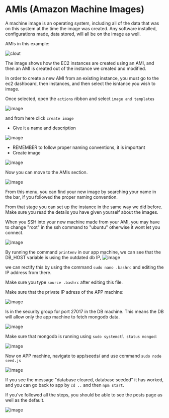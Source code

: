 # AMIs (Amazon Machine Images)

A machine image is an operating system, including all of the data that was on this system at the time the image was created. Any software installed, configurations made, data stored, will all be on the image as well.

AMIs in this example:

![clout](https://user-images.githubusercontent.com/110176257/185962075-0038436d-bb9e-42e0-be79-40df24823442.png)

The image shows how the EC2 instances are created using an AMI, and then an AMI is created out of the instance we created and modified.

In order to create a new AMI from an existing instance, you must go to the ec2 dashboard, then instances, and then select the isntance you wish to image.

Once selected, open the `actions` ribbon and select `image and templates`

![image](https://user-images.githubusercontent.com/110176257/185963825-a2c5d770-7e2c-4896-adb2-e6ae1e3d59cd.png)

and from here click `create image`

- Give it a name and description

![image](https://user-images.githubusercontent.com/110176257/185964249-41a46555-5891-40b3-875e-2c8d36fa4fd7.png)

- REMEMBER to follow proper naming conventions, it is important 
- Create image

![image](https://user-images.githubusercontent.com/110176257/185964367-f578927c-dabf-4634-b0ff-ad83e43ccf2c.png)


Now you can move to the AMIs section.

![image](https://user-images.githubusercontent.com/110176257/186107150-8e82579e-7d4f-4554-a1ea-dda8354080dd.png)

From this menu, you can find your new image by searching your name in the bar, if you followed the proper naming convention.

From that stage you can set up the instance in the same way we did before. Make sure you read the details you have given yourself about the images.

When you SSH into your new machine made from your AMI, you may have to change "root" in the ssh command to "ubuntu" otherwise it wont let you connect.

![image](https://user-images.githubusercontent.com/110176257/186110769-712e1563-4273-4169-a75c-cc4b85371a66.png)

By running the command `printenv` in our app machine, we can see that the DB_HOST variable is using the outdated db IP,
![image](https://user-images.githubusercontent.com/110176257/186111058-4e7d95be-9bd0-4243-a9a0-244228ba4208.png)

we can rectify this by using the command `sudo nano .bashrc` and editing the IP address from there.

Make sure you type `source .bashrc` after editing this file.

Make sure that the private IP adress of the APP machine:

![image](https://user-images.githubusercontent.com/110176257/186112739-1a7915f9-21fb-4f16-8f21-9a8b0693a6cc.png)


Is in the security group for port 27017 in the DB machine. This means the DB will allow only the app machine to fetch mongodb data.

![image](https://user-images.githubusercontent.com/110176257/186113039-bae9c639-a3bc-49ad-a076-3ca924c390ca.png)


Make sure that mongodb is running using `sudo systemctl status mongod`:

![image](https://user-images.githubusercontent.com/110176257/186113211-76e6dcaf-422f-4541-9162-a52953e16d70.png)


Now on APP machine, navigate to app/seeds/ and use command `sudo node seed.js`

![image](https://user-images.githubusercontent.com/110176257/186114189-7d9418cd-dc1c-45f2-941d-14c871e3a9e4.png)

If you see the message "database cleared, database seeded" it has worked, and you can go back to app by `cd ..` and then `npm start`.

If you've followed all the steps, you should be able to see the posts page as well as the default.

![image](https://user-images.githubusercontent.com/110176257/186115117-38063cc0-3f22-4507-b298-a1eca4ed941d.png)
